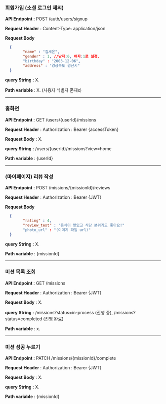 ### 회원가입 (소셜 로그인 제외)
**API Endpoint** : POST /auth/users/signup
    
**Request Header** : Content-Type: application/json
    
**Request Body** 
  ```json
    { 
          "name" : "김세은",
          "gender" : 1, //남자:0, 여자:1로 설정.
          "birthday" : "2003-12-06",
          "address" : "경상북도 경산시"
    }
  ```
**query String** :  X.
    
**Path variable** : X. (사용자 식별자 존재x)

-------------------------
### 홈화면
**API Endpoint** : GET /users/{userId}/missions
    
**Request Header** : Authorization : Bearer {accessToken}
    
**Request Body**  : X.

**query String** :  /users/{userId}/missions?view=home
    
**Path variable** : {userId}

-------------------------

### (마이페이지) 리뷰 작성
**API Endpoint** : POST /missions/{missionId}/reviews
    
**Request Header** : Authorization : Bearer {JWT}
    
**Request Body** 
  ```json
    { 
          "rating" : 4,
          "review_text" : "음식이 맛있고 식당 분위기도 좋아요!"
          "photo_url" : "(이미지 파일 url)"
    }
  ```
**query String** :  X.
    
**Path variable** : {missionId}

-------------------------

### 미션 목록 조회
**API Endpoint** : GET /missions
    
**Request Header** : Authorization : Bearer {JWT}
    
**Request Body** : X.
  
**query String** :  /missions?status=in-process (진행 중), /missions?status=completed (진행 완료)
    
**Path variable** : x.

-------------------------

### 미션 성공 누르기
**API Endpoint** : PATCH /missions/{missionId}/complete
    
**Request Header** : Authorization : Bearer {JWT}
    
**Request Body** : X.
  
**query String** : X.
    
**Path variable** : {missionId}
